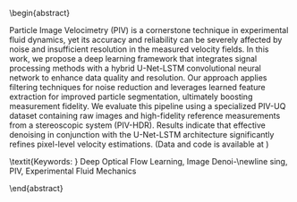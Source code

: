 \begin{abstract}

Particle Image Velocimetry (PIV) is a cornerstone technique in experimental fluid dynamics, yet its accuracy and reliability can be severely affected by noise and insufficient resolution in the measured velocity fields. In this work, we propose a deep learning framework that integrates signal processing methods with a hybrid U-Net-LSTM convolutional neural network to enhance data quality and resolution. Our approach applies filtering techniques for noise reduction and leverages learned feature extraction for improved particle segmentation, ultimately boosting measurement fidelity. We evaluate this pipeline using a specialized PIV-UQ dataset containing raw images and high-fidelity reference measurements from a stereoscopic system (PIV-HDR). Results indicate that effective denoising in conjunction with the U-Net-LSTM architecture significantly refines pixel-level velocity estimations. (Data and code is available at )



\textit{Keywords: } Deep Optical Flow Learning, Image Denoi-\newline sing, PIV, Experimental Fluid Mechanics

\end{abstract}
